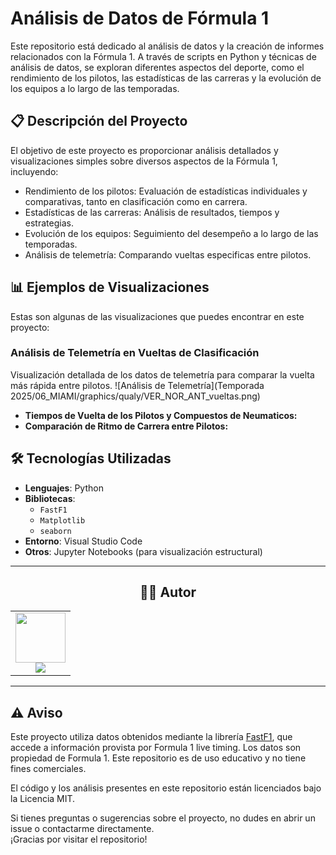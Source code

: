 # Análisis de Datos de Fórmula 1
Este repositorio está dedicado al análisis de datos y la creación de informes relacionados con la Fórmula 1. A través de scripts en Python y técnicas de análisis de datos, se exploran diferentes aspectos del deporte, como el rendimiento de los pilotos, las estadísticas de las carreras y la evolución de los equipos a lo largo de las temporadas.

## 📋 Descripción del Proyecto
El objetivo de este proyecto es proporcionar análisis detallados y visualizaciones simples sobre diversos aspectos de la Fórmula 1, incluyendo:

* Rendimiento de los pilotos: Evaluación de estadísticas individuales y comparativas, tanto en clasificación como en carrera.
* Estadísticas de las carreras: Análisis de resultados, tiempos y estrategias.
* Evolución de los equipos: Seguimiento del desempeño a lo largo de las temporadas.
* Análisis de telemetría: Comparando vueltas especificas entre pilotos.

## 📊 Ejemplos de Visualizaciones
Estas son algunas de las visualizaciones que puedes encontrar en este proyecto:

### Análisis de Telemetría en Vueltas de Clasificación
Visualización detallada de los datos de telemetría para comparar la vuelta más rápida entre pilotos.
![Análisis de Telemetría](Temporada 2025/06_MIAMI/graphics/qualy/VER_NOR_ANT_vueltas.png)

* **Tiempos de Vuelta de los Pilotos y Compuestos de Neumaticos:**
* **Comparación de Ritmo de Carrera entre Pilotos:**


## 🛠️ Tecnologías Utilizadas
- **Lenguajes**: Python
- **Bibliotecas**:
    - `FastF1`
    - `Matplotlib`
    - `seaborn`
- **Entorno**: Visual Studio Code
- **Otros**: Jupyter Notebooks (para visualización estructural)

</details>

---
<div align="center">
<h2 align="center">👨‍💻 Autor</h2>
<p align="center">
  <table>
    <tr>
      <td align="center">
        <a href="https://www.linkedin.com/in/ayrton-milessi-90ab91327/" target="_blank">
          <img src="https://avatars.githubusercontent.com/u/141248568?s=80" width="80" height="80" /><br>
          <img src="https://img.shields.io/badge/LinkedIn-Milessi%20Ayrton-0A66C2?style=sociale&logo=linkedin" />
        </a>
      </td>
    </tr>
  </table>
</p>
</div>

---
## ⚠️ Aviso
Este proyecto utiliza datos obtenidos mediante la librería [FastF1](https://github.com/theOehrly/Fast-F1), que accede a información provista por Formula 1 live timing. Los datos son propiedad de Formula 1. Este repositorio es de uso educativo y no tiene fines comerciales.

El código y los análisis presentes en este repositorio están licenciados bajo la Licencia MIT.

Si tienes preguntas o sugerencias sobre el proyecto, no dudes en abrir un issue o contactarme directamente.  
¡Gracias por visitar el repositorio!
